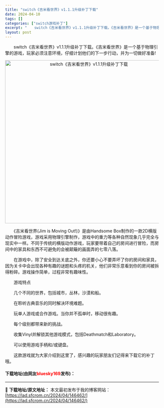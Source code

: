 ```yaml
---
title: "switch《吉米看世界》v1.1.1升级补丁下载"
date: 2024-04-10
tags: []
categories: ["switch游戏补丁"]
excerpt: "　　switch《吉米看世界》v1.1.1升级补丁下载。《吉米看世界》是一个基于物理引擎的游戏，玩家必须注意环境，仔细计划他们的下一步行动，并为一切做好准备! 　　《吉米看世界(Jim is Moving Out!)》是由Handsome Box制作的一款2D横版动作冒险游戏，游戏采用物理引擎制作，&hellip;"
layout: post
---
```


 <p>　　switch《吉米看世界》v1.1.1升级补丁下载。《吉米看世界》是一个基于物理引擎的游戏，玩家必须注意环境，仔细计划他们的下一步行动，并为一切做好准备!</p> <p align="center"><img align="" border="0" src="https://lad.sfcrom.cn/wp-content/uploads/2024/04/20240409_6615c6bf9adb2.webp" width="533" alt="switch《吉米看世界》v1.1.1升级补丁下载" /></p> <p>　　《吉米看世界(Jim is Moving Out!)》是由Handsome Box制作的一款2D横版动作冒险游戏，游戏采用物理引擎制作，游戏中的重力等各种自然现象几乎完全与现实中一样。不同于传统的横版动作游戏，玩家要带着自己的房间进行冒险，而房间中的家具和东西不可避免的会被颠簸的画面弄的七零八落。</p> <p>　　在游戏中，除了安全到达关底之外，你还要小心不要弄坏了你的房间和家具，因为关卡中会出现各种有趣的谜题和头疼的机关，他们非常乐意看到你的房间被拆得粉碎。游戏操作简单，过程非常有趣味性。</p> <p>　　游戏特点</p> <p>　　几个不同的世界，包括城市，丛林，沙漠和船。</p> <p>　　在聆听古典音乐的同时解决环境难题。</p> <p>　　玩单人游戏或合作游戏。当你并不孤单时，移动很有趣。</p> <p>　　每个级别都带来新的挑战。</p> <p>　　收集Vinyl并解锁其他游戏模式，包括Deathmatch和Laboratory。</p> <p>　　可以使用游戏手柄和/或键盘。</p> <p>　　这款游戏就为大家介绍到这里了，感兴趣的玩家朋友们记得来下载它的补丁哦。</p> <p><h4>下载地址(由网友<font color="red">bluesky169</font>发布)：</h4></p> 

---
📖 **下载地址/原文地址：** 本文最初发布于我的博客网站：[https://lad.sfcrom.cn/2024/04/146462/](https://lad.sfcrom.cn/2024/04/146462/)
